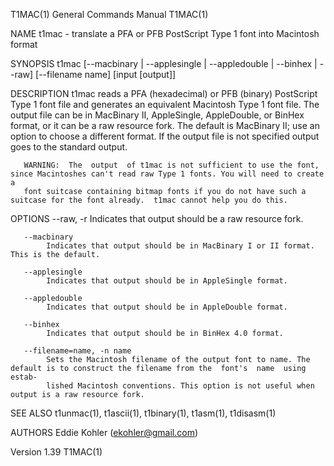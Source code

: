 T1MAC(1)                                                      General Commands Manual                                                     T1MAC(1)

NAME
       t1mac - translate a PFA or PFB PostScript Type 1 font into Macintosh format

SYNOPSIS
       t1mac [--macbinary | --applesingle | --appledouble | --binhex | --raw] [--filename name] [input [output]]

DESCRIPTION
       t1mac  reads  a  PFA  (hexadecimal) or PFB (binary) PostScript Type 1 font file and generates an equivalent Macintosh Type 1 font file. The
       output file can be in MacBinary II, AppleSingle, AppleDouble, or BinHex format, or it can be a raw resource fork. The default is  MacBinary
       II; use an option to choose a different format. If the output file is not specified output goes to the standard output.

       WARNING:  The  output  of t1mac is not sufficient to use the font, since Macintoshes can't read raw Type 1 fonts. You will need to create a
       font suitcase containing bitmap fonts if you do not have such a suitcase for the font already.  t1mac cannot help you do this.

OPTIONS
       --raw, -r
            Indicates that output should be a raw resource fork.

       --macbinary
            Indicates that output should be in MacBinary I or II format. This is the default.

       --applesingle
            Indicates that output should be in AppleSingle format.

       --appledouble
            Indicates that output should be in AppleDouble format.

       --binhex
            Indicates that output should be in BinHex 4.0 format.

       --filename=name, -n name
            Sets the Macintosh filename of the output font to name. The default is to construct the filename from the  font's  name  using  estab‐
            lished Macintosh conventions. This option is not useful when output is a raw resource fork.

SEE ALSO
       t1unmac(1), t1ascii(1), t1binary(1), t1asm(1), t1disasm(1)

AUTHORS
       Eddie Kohler (ekohler@gmail.com)

Version 1.39                                                                                                                              T1MAC(1)
